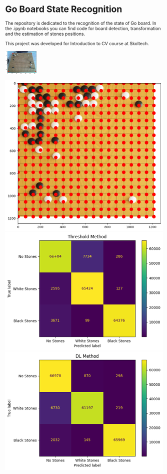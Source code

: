 # Go Board State Recognition

The repository is dedicated to the recognition of the state of Go board. In the .ipynb notebooks you can find code for board detection, transformation and the estimation of stones positions.

This project was developed for Introduction to CV course at Skoltech.

<img src="https://github.com/PavelBartenev/GoBoardRecognition/blob/main/images/go_detected.png" width="20%" height="20%">

![alt text](https://github.com/PavelBartenev/GoBoardRecognition/blob/main/images/cells_detected.png?raw=true)
![alt text](https://github.com/PavelBartenev/GoBoardRecognition/blob/main/images/metrics_classic.png?raw=true)
![alt text](https://github.com/PavelBartenev/GoBoardRecognition/blob/main/images/metrics_dl.png?raw=true)
